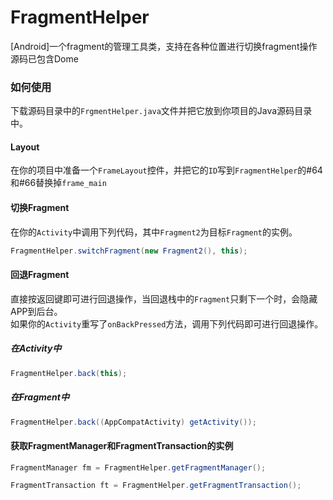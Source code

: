 # FragmentHelper
[Android]一个fragment的管理工具类，支持在各种位置进行切换fragment操作  
源码已包含Dome
### 如何使用
下载源码目录中的```FrgmentHelper.java```文件并把它放到你项目的Java源码目录中。
#### Layout
在你的项目中准备一个```FrameLayout```控件，并把它的```ID```写到```FragmentHelper```的#64和#66替换掉```frame_main```
#### 切换Fragment
在你的```Activity```中调用下列代码，其中```Fragment2```为目标```Fragment```的实例。
```Java
FragmentHelper.switchFragment(new Fragment2(), this);
```
#### 回退Fragment
直接按返回键即可进行回退操作，当回退栈中的```Fragment```只剩下一个时，会隐藏APP到后台。  
如果你的```Activity```重写了```onBackPressed```方法，调用下列代码即可进行回退操作。
##### 在Activity中
```Java
FragmentHelper.back(this);
```
##### 在Fragment中
```Java
FragmentHelper.back((AppCompatActivity) getActivity());
```
#### 获取FragmentManager和FragmentTransaction的实例
```Java
FragmentManager fm = FragmentHelper.getFragmentManager();

FragmentTransaction ft = FragmentHelper.getFragmentTransaction();
```
